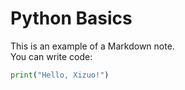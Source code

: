 # Python Basics

This is an example of a Markdown note.  
You can write code:

```python
print("Hello, Xizuo!")
